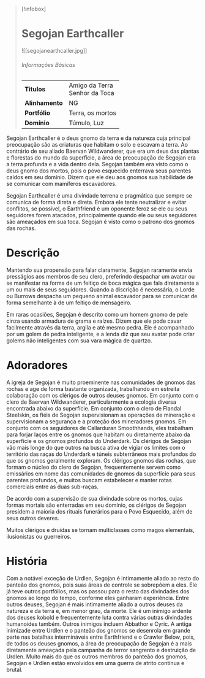 > [!infobox]
> # Segojan Earthcaller
> ![[segojanearthcaller.jpg]]
> ###### Informações Básicas
> | | |
> | ---- | ---- |
> | **Titulos** | Amigo da Terra<br/>Senhor da Toca |
> | **Alinhamento** | NG |
> | **Portfólio** | Terra, os mortos |
> | **Domínio** | Túmulo, Luz |

Segojan Earthcaller é o deus gnomo da terra e da natureza cuja principal preocupação são as criaturas que habitam o solo e escavam a terra. Ao contrário de seu aliado Baervan Wildwanderer, que era um deus das plantas e florestas do mundo da superfície, a área de preocupação de Segojan era a terra profunda e a vida dentro dela. Segojan também era visto como o deus gnomo dos mortos, pois o povo esquecido enterrava seus parentes caídos em seu domínio. Dizem que ele deu aos gnomos sua habilidade de se comunicar com mamíferos escavadores.

Segojan Earthcaller é uma divindade terrena e pragmática que sempre se comunica de forma direta e direta. Embora ele tente neutralizar e evitar conflitos, se possível, o Earthfriend é um oponente feroz se ele ou seus seguidores forem atacados, principalmente quando ele ou seus seguidores são ameaçados em sua toca. Segojan é visto como o patrono dos gnomos das rochas.

# Descrição
Mantendo sua propensão para falar claramente, Segojan raramente envia presságios aos membros de seu clero, preferindo despachar um avatar ou se manifestar na forma de um feitiço de boca mágica que fala diretamente a um ou mais de seus seguidores. Quando a discrição é necessária, o Lorde ou Burrows despacha um pequeno animal escavador para se comunicar de forma semelhante à de um feitiço de mensageiro.

Em raras ocasiões, Segojan é descrito como um homem gnomo de pele cinza usando armadura de grama e raízes. Dizem que ele pode cavar facilmente através da terra, argila e até mesmo pedra. Ele é acompanhado por um golem de pedra inteligente, e a lenda diz que seu avatar pode criar golems não inteligentes com sua vara mágica de quartzo.

# Adoradores
A igreja de Segojan é muito proeminente nas comunidades de gnomos das rochas e age de forma bastante organizada, trabalhando em estreita colaboração com os clérigos de outros deuses gnomos. Em conjunto com o clero de Baervan Wildwanderer, particularmente a ecologia diversa encontrada abaixo da superfície. Em conjunto com o clero de Flandal Steelskin, os fiéis de Segojan supervisionam as operações de mineração e supervisionam a segurança e a proteção dos mineradores gnomos. Em conjunto com os seguidores de Callarduran Smoothhands, eles trabalham para forjar laços entre os gnomos que habitam ou diretamente abaixo da superfície e os gnomos profundos do Underdark. Os clérigos de Segojan vão mais longe do que outros na busca ativa de vigiar os limites com o território das raças do Underdark e túneis subterrâneos mais profundos do que os gnomos geralmente exploram. Os clérigos gnomos das rochas, que formam o núcleo do clero de Segojan, frequentemente servem como emissários em nome das comunidades de gnomos da superfície para seus parentes profundos, e muitos buscam estabelecer e manter rotas comerciais entre as duas sub-raças.

De acordo com a supervisão de sua divindade sobre os mortos, cujas formas mortais são enterradas em seu domínio, os clérigos de Segojan presidem a maioria dos rituais funerários para o Povo Esquecido, além de seus outros deveres.

Muitos clérigos e druidas se tornam multiclasses como magos elementais, ilusionistas ou guerreiros.

# História
Com a notável exceção de Urdlen, Segojan é intimamente aliado ao resto do panteão dos gnomos, pois suas áreas de controle se sobrepõem a eles. Ele já teve outros portfólios, mas os passou para o resto das divindades dos gnomos ao longo do tempo, conforme eles ganharam experiência. Entre outros deuses, Segojan é mais intimamente aliado a outros deuses da natureza e da terra e, em menor grau, da morte. Ele é um inimigo ardente dos deuses kobold e frequentemente luta contra várias outras divindades humanoides também. Outros inimigos incluem Abbathor e Cyric. A antiga inimizade entre Urdlen e o panteão dos gnomos se desenrola em grande parte nas batalhas intermináveis ​​entre Earthfriend e o Crawler Below, pois, de todos os deuses gnomos, a área de preocupação de Segojan é a mais diretamente ameaçada pela campanha de terror sangrento e destruição de Urdlen. Muito mais do que os outros membros do panteão dos gnomos, Segojan e Urdlen estão envolvidos em uma guerra de atrito contínua e brutal.